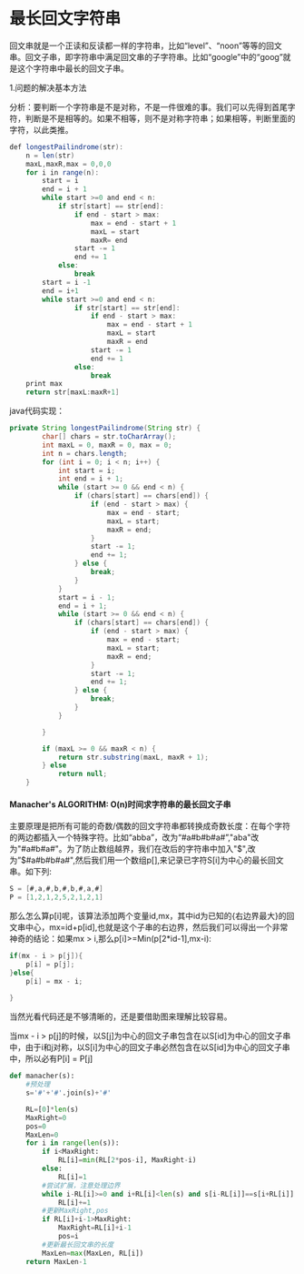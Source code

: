 # 最长回文字符串

回文串就是一个正读和反读都一样的字符串，比如“level”、“noon”等等的回文串。回文子串，即字符串中满足回文串的子字符串。比如“google”中的“goog”就是这个字符串中最长的回文子串。

1.问题的解决基本方法

分析：要判断一个字符串是不是对称，不是一件很难的事。我们可以先得到首尾字符，判断是不是相等的。如果不相等，则不是对称字符串；如果相等，判断里面的字符，以此类推。

```java
def longestPailindrome(str):
	n = len(str)
	maxL,maxR,max = 0,0,0
	for i in range(n):
		start = i
		end = i + 1
		while start >=0 and end < n:
			if str[start] == str[end]:
				if end - start > max:
					max = end - start + 1
					maxL = start
					maxR= end
				start -= 1
				end += 1
			else:
				break
		start = i -1
		end = i+1
		while start >=0 and end < n:
				if str[start] == str[end]:
					if end - start > max:
						max = end - start + 1
						maxL = start
						maxR = end 
					start -= 1
					end += 1
				else:
					break	
	print max
	return str[maxL:maxR+1]
```

java代码实现：

```java
private String longestPailindrome(String str) {
        char[] chars = str.toCharArray();
        int maxL = 0, maxR = 0, max = 0;
        int n = chars.length;
        for (int i = 0; i < n; i++) {
            int start = i;
            int end = i + 1;
            while (start >= 0 && end < n) {
                if (chars[start] == chars[end]) {
                    if (end - start > max) {
                        max = end - start;
                        maxL = start;
                        maxR = end;
                    }
                    start -= 1;
                    end += 1;
                } else {
                    break;
                }
            }
            start = i - 1;
            end = i + 1;
            while (start >= 0 && end < n) {
                if (chars[start] == chars[end]) {
                    if (end - start > max) {
                        max = end - start;
                        maxL = start;
                        maxR = end;
                    }
                    start -= 1;
                    end += 1;
                } else {
                    break;
                }
            }

        }

        if (maxL >= 0 && maxR < n) {
            return str.substring(maxL, maxR + 1);
        } else
            return null;
    }
```

#### Manacher's ALGORITHM: O\(n\)时间求字符串的最长回文子串

主要原理是把所有可能的奇数/偶数的回文字符串都转换成奇数长度：在每个字符的两边都插入一个特殊字符。比如“abba”，改为“\#a\#b\#b\#a\#”,"aba"改为"\#a\#b\#a\#"。为了防止数组越界，我们在改后的字符串中加入"$",改为”$\#a\#b\#b\#a\#",然后我们用一个数组p\[\],来记录已字符S\[i\]为中心的最长回文串。如下列:

```java
S = [#,a,#,b,#,b,#,a,#]
P = [1,2,1,2,5,2,1,2,1]
```

那么怎么算p\[i\]呢，该算法添加两个变量id,mx，其中id为已知的{右边界最大}的回文串中心，mx=id+p\[id\],也就是这个子串的右边界，然后我们可以得出一个非常神奇的结论：如果mx &gt; i,那么p\[i\]&gt;=Min\(p\[2\*id-1\],mx-i\):

```java
if(mx - i > p[j]){
    p[i] = p[j];
}else{
    p[i] = mx - i;
    
}
```

当然光看代码还是不够清晰的，还是要借助图来理解比较容易。

当mx - i &gt; p\[j\]的时候，以S\[j\]为中心的回文子串包含在以S\[id\]为中心的回文子串中，由于i和j对称，以S\[i\]为中心的回文子串必然包含在以S\[id\]为中心的回文子串中，所以必有P\[i\] = P\[j\]



```python
def manacher(s):
    #预处理
    s='#'+'#'.join(s)+'#'

    RL=[0]*len(s)
    MaxRight=0
    pos=0
    MaxLen=0
    for i in range(len(s)):
        if i<MaxRight:
            RL[i]=min(RL[2*pos-i], MaxRight-i)
        else:
            RL[i]=1
        #尝试扩展，注意处理边界
        while i-RL[i]>=0 and i+RL[i]<len(s) and s[i-RL[i]]==s[i+RL[i]]:
            RL[i]+=1
        #更新MaxRight,pos
        if RL[i]+i-1>MaxRight:
            MaxRight=RL[i]+i-1
            pos=i
        #更新最长回文串的长度
        MaxLen=max(MaxLen, RL[i])
    return MaxLen-1
```

































  




